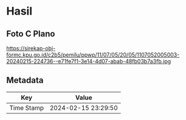 # Hasil

## Foto C Plano

https://sirekap-obj-formc.kpu.go.id/c2b5/pemilu/ppwp/11/07/05/20/05/1107052005003-20240215-224736--e71fe7f1-3e14-4d07-abab-48fb03b7a3fb.jpg


## Metadata

| Key        | Value               |
| ---------- | ------------------- |
| Time Stamp | 2024-02-15 23:29:50 |




